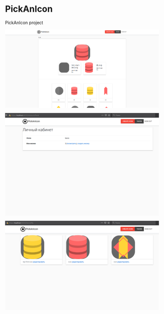 # PickAnIcon
PickAnIcon project


![demo](https://raw.githubusercontent.com/andreevajs/PickAnIcon/main/Screenshots/Editor.png)

![demo](https://raw.githubusercontent.com/andreevajs/PickAnIcon/main/Screenshots/Cabinet.PNG)

![demo](https://raw.githubusercontent.com/andreevajs/PickAnIcon/main/Screenshots/List.PNG)
